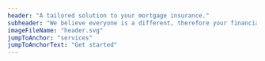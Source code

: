 ```yaml
---
header: "A tailored solution to your mortgage insurance."
subheader: "We believe everyone is a different, therefore your financial plan should be built around you and your family’s goals and dreams. Protecting our clients financial future is our #1 priority."
imageFileName: "header.svg"
jumpToAnchor: "services"
jumpToAnchorText: "Get started"
---
```

